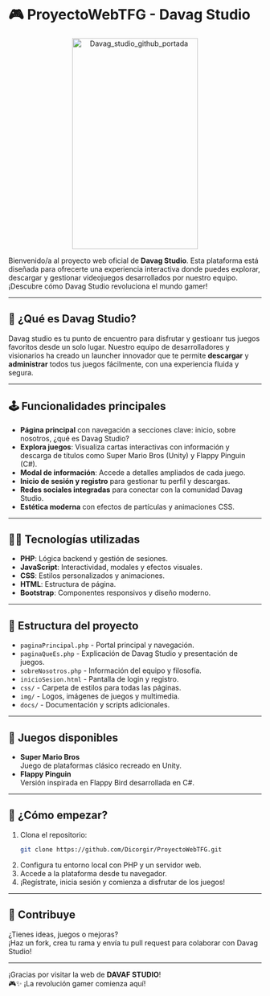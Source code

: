 # 🎮 ProyectoWebTFG - Davag Studio

<div align="center">
  <img width="250" height="420" alt="Davag_studio_github_portada" src="https://github.com/user-attachments/assets/a0068c7a-e772-4bd9-9fab-9d50a909e7a1" />
</div> 

Bienvenido/a al proyecto web oficial de **Davag Studio**.
Esta plataforma está diseñada para ofrecerte una experiencia interactiva donde puedes explorar, descargar y gestionar videojuegos desarrollados por nuestro equipo.
¡Descubre cómo Davag Studio revoluciona el mundo gamer!

---

## 🚀 ¿Qué es Davag Studio?

Davag studio es tu punto de encuentro para disfrutar y gestioanr tus juegos favoritos desde un solo lugar.
Nuestro equipo de desarrolladores y visionarios ha creado un launcher innovador que te permite **descargar** y **administrar** todos tus juegos fácilmente, con una experiencia fluida y segura.

---

## 🕹️ Funcionalidades principales

- **Página principal** con navegación a secciones clave: inicio, sobre nosotros, ¿qué es Davag Studio?
- **Explora juegos**: Visualiza cartas interactivas con información y descarga de títulos como Super Mario Bros (Unity) y Flappy Pinguin (C#).
- **Modal de información**: Accede a detalles ampliados de cada juego.
- **Inicio de sesión y registro** para gestionar tu perfil y descargas.
- **Redes sociales integradas** para conectar con la comunidad Davag Studio.
- **Estética moderna** con efectos de partículas y animaciones CSS.

---

## 🧑‍💻 Tecnologías utilizadas

- **PHP**: Lógica backend y gestión de sesiones.
- **JavaScript**: Interactividad, modales y efectos visuales.
- **CSS**: Estilos personalizados y animaciones.
- **HTML**: Estructura de página.
- **Bootstrap**: Componentes responsivos y diseño moderno.

---

## 📂 Estructura del proyecto

- `paginaPrincipal.php` - Portal principal y navegación.
- `paginaQueEs.php` - Explicación de Davag Studio y presentación de juegos.
- `sobreNosotros.php` - Información del equipo y filosofía.
- `inicioSesion.html` - Pantalla de login y registro.
- `css/` - Carpeta de estilos para todas las páginas.
- `img/` - Logos, imágenes de juegos y multimedia.
- `docs/` - Documentación y scripts adicionales.

---

## 👾 Juegos disponibles

- **Super Mario Bros**  
  Juego de plataformas clásico recreado en Unity.
- **Flappy Pinguin**  
  Versión inspirada en Flappy Bird desarrollada en C#.

---

## 📝 ¿Cómo empezar?

1. Clona el repositorio:
    ```bash
    git clone https://github.com/Dicorgir/ProyectoWebTFG.git
    ```
2. Configura tu entorno local con PHP y un servidor web.
3. Accede a la plataforma desde tu navegador.
4. ¡Regístrate, inicia sesión y comienza a disfrutar de los juegos!

---

## 🤝 Contribuye

¿Tienes ideas, juegos o mejoras?  
¡Haz un fork, crea tu rama y envía tu pull request para colaborar con Davag Studio!

---

¡Gracias por visitar la web de **DAVAF STUDIO**!  
🎮✨ ¡La revolución gamer comienza aquí!
